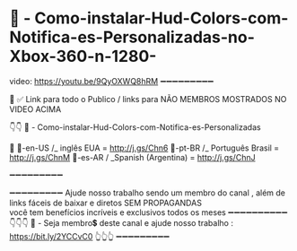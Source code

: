 # 📌 - Como-instalar-Hud-Colors-com-Notifica-es-Personalizadas-no-Xbox-360-n-1280-

video: https://youtu.be/9QyOXWQ8hRM
➖➖➖➖➖➖➖➖➖

🔔
✅ Link para todo o Publico / links para NÃO MEMBROS 
MOSTRADOS NO VIDEO ACIMA 

👇👇
📌 - Como-instalar-Hud-Colors-com-Notifica-es-Personalizadas


🔗
🔗-en-US /_ inglês EUA  = http://j.gs/Chn6
🔗-pt-BR /_ Português Brasil  =  http://j.gs/ChnM
🔗-es-AR / _Spanish (Argentina) = http://j.gs/ChnJ

➖➖➖➖➖➖➖➖➖


➖➖➖➖➖➖➖➖➖
Ajude nosso trabalho sendo um membro do canal , além de links fáceis de baixar e diretos
SEM PROPAGANDAS  
você tem benefícios incríveis e exclusivos todos os meses 
➖➖➖➖➖➖➖➖➖➖
👇👇👇
📌 - Seja membro💲 deste canal e ajude nosso trabalho :
https://bit.ly/2YCCvC0
👆👆👆
➖➖➖➖➖➖➖➖➖
